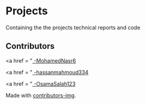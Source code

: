 # Projects
Containing the the projects technical reports and code

## Contributors
<!-- Copy-paste in your Readme.md file -->

<!-- <a href = "https://github.com/Osama-Elzekred/Projects/graphs/contributors">
  <img src = "https://contrib.rocks/image?repo = Osama-Elzekred/Projects"/>
</a> -->

<a href = "<a href = "https://github.com/MohamedNasr6">
 -MohamedNasr6
</a>

<a href = "<a href = "(https://github.com/hassanmahmoud334)">
 -hassanmahmoud334
</a>

<a href = "<a href = "https://github.com/OsamaSalah123">
 -OsamaSalah123
</a>



Made with [contributors-img](https://contrib.rocks).
